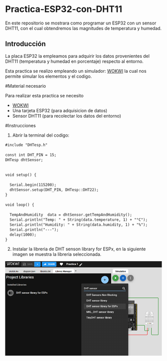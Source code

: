 # Practica-ESP32-con-DHT11

En este repositorio se mostrara como programar un ESP32 con un sensor DHT11, con el cual obtendremos las magnitudes de temperatura y humedad.

## Introducción 

La placa ESP32 la empleamos para adquirir los datos provenientes del DHT11 (temperatura y humedad en porcentaje) respecto al entorno. 

Esta practica se realizo empleando un simulador: [WOKWI](www.wokwi.com) la cual nos permite simular los elementos y el codigo.

#Material necesario

Para realizar esta practica se necesito
- [WOKWI](www.wokwi.com)
- Una tarjeta ESP32 (para adquisicion de datos)
- Sensor DHT11 (para recolectar los datos del entorno)

#Instrucciones
1. Abrir la terminal del codigo:

```
#include "DHTesp.h"

const int DHT_PIN = 15;
DHTesp dhtSensor;


void setup() {

  Serial.begin(115200);
  dhtSensor.setup(DHT_PIN, DHTesp::DHT22);
}

void loop() {

  TempAndHumidity  data = dhtSensor.getTempAndHumidity();
  Serial.println("Temp: " + String(data.temperature, 1) + "°C");
  Serial.println("Humidity: " + String(data.humidity, 1) + "%");
  Serial.println("---");
  delay(1000);
}
```
2. Instalar la libreria de DHT senson library for ESPx, en la siguiente imagen se muestra la libreria seleccionada.

![](https://github.com/HV202506/Practica-ESP32-con-DHT11/blob/main/DHT%20sensor%20library%20for%20ESPx.png?raw=true)


